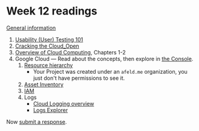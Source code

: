 # Week 12 readings

[General information](../README.md#readings)

1. [Usability (User) Testing 101](https://www.nngroup.com/articles/usability-testing-101/)
1. [Cracking the Cloud_Open](https://www.redhat.com/en/command-line-heroes/season-1/crack-the-cloud-open)
1. [Overview of Cloud Computing](https://dc.arcabc.ca/islandora/object/dc%3A54375?solr_nav%5Bid%5D=c0f46853d72e7e533f04&solr_nav%5Bpage%5D=0&solr_nav%5Boffset%5D=0), Chapters 1-2
1. Google Cloud — Read about the concepts, then explore in [the Console](https://console.cloud.google.com/).
   1. [Resource hierarchy](https://cloud.google.com/resource-manager/docs/cloud-platform-resource-hierarchy)
      - Your Project was created under an `afeld.me` organization, you just don't have permissions to see it.
   1. [Asset Inventory](https://console.cloud.google.com/iam-admin/asset-inventory/resources)
   1. [IAM](https://cloud.google.com/iam/docs/overview)
   1. Logs
      - [Cloud Logging overview](https://cloud.google.com/logging/docs/overview)
      - [Logs Explorer](https://cloud.google.com/logging/docs/view/logs-explorer-interface)

Now [submit a response](../README.md#responses).
